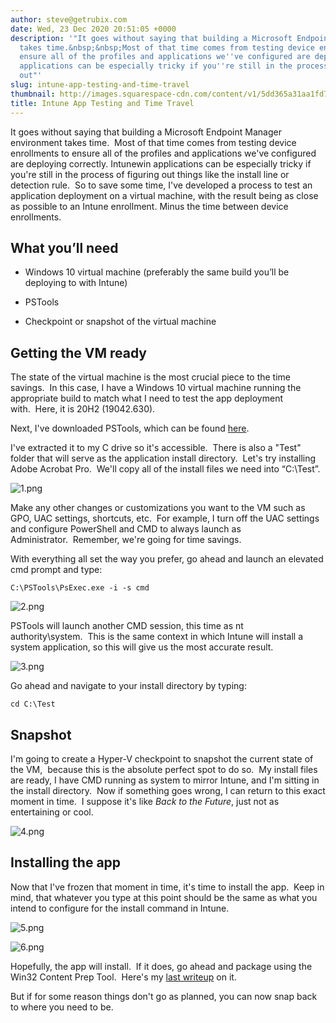 ```yaml
---
author: steve@getrubix.com
date: Wed, 23 Dec 2020 20:51:05 +0000
description: '"It goes without saying that building a Microsoft Endpoint Manager environment
  takes time.&nbsp;&nbsp;Most of that time comes from testing device enrollments to
  ensure all of the profiles and applications we''ve configured are deploying correctly.&nbsp;Intunewin
  applications can be especially tricky if you''re still in the process of figuring
  out"'
slug: intune-app-testing-and-time-travel
thumbnail: http://images.squarespace-cdn.com/content/v1/5dd365a31aa1fd743bc30b8e/1608756659589-4J74A0BBWBQFO34B4LOL/image-asset.jpeg/img.jpg
title: Intune App Testing and Time Travel
---
```


It goes without saying that building a Microsoft Endpoint Manager environment takes time.  Most of that time comes from testing device enrollments to ensure all of the profiles and applications we've configured are deploying correctly. Intunewin applications can be especially tricky if you're still in the process of figuring out things like the install line or detection rule.  So to save some time, I've developed a process to test an application deployment on a virtual machine, with the result being as close as possible to an Intune enrollment. Minus the time between device enrollments.

What you’ll need
----------------

-   Windows 10 virtual machine (preferably the same build you’ll be deploying to with Intune)
    
-   PSTools
    
-   Checkpoint or snapshot of the virtual machine
    

Getting the VM ready
--------------------

The state of the virtual machine is the most crucial piece to the time savings.  In this case, I have a Windows 10 virtual machine running the appropriate build to match what I need to test the app deployment with.  Here, it is 20H2 (19042.630).

Next, I've downloaded PSTools, which can be found [here](https://docs.microsoft.com/en-us/sysinternals/downloads/pstools).

I've extracted it to my C drive so it's accessible.  There is also a "Test" folder that will serve as the application install directory.  Let's try installing Adobe Acrobat Pro.  We'll copy all of the install files we need into “C:\\Test”.

![1.png](https://getrubixsitecms.blob.core.windows.net/public-assets/content/v1/5dd365a31aa1fd743bc30b8e/1608755756190-848TJEHEFNKU5MIZS2S3/1.png)

Make any other changes or customizations you want to the VM such as GPO, UAC settings, shortcuts, etc.  For example, I turn off the UAC settings and configure PowerShell and CMD to always launch as Administrator.  Remember, we're going for time savings.

With everything all set the way you prefer, go ahead and launch an elevated cmd prompt and type:

```
C:\PSTools\PsExec.exe -i -s cmd
```

![2.png](https://getrubixsitecms.blob.core.windows.net/public-assets/content/v1/5dd365a31aa1fd743bc30b8e/1608755932536-MPS30MFQUNY4JQQSWUYM/2.png)

PSTools will launch another CMD session, this time as nt authority\\system.  This is the same context in which Intune will install a system application, so this will give us the most accurate result.

![3.png](https://getrubixsitecms.blob.core.windows.net/public-assets/content/v1/5dd365a31aa1fd743bc30b8e/1608755964854-9OMB5YNZA49DVEVRYG9C/3.png)

Go ahead and navigate to your install directory by typing:

```
cd C:\Test
```

Snapshot
--------

I'm going to create a Hyper-V checkpoint to snapshot the current state of the VM,  because this is the absolute perfect spot to do so.  My install files are ready, I have CMD running as system to mirror Intune, and I'm sitting in the install directory.  Now if something goes wrong, I can return to this exact moment in time.  I suppose it's like _Back to the Future_, just not as entertaining or cool.

![4.png](https://getrubixsitecms.blob.core.windows.net/public-assets/content/v1/5dd365a31aa1fd743bc30b8e/1608756048443-RX2M6VZTQ1ARRMN40DLS/4.png)

Installing the app
------------------

Now that I've frozen that moment in time, it's time to install the app.  Keep in mind, that whatever you type at this point should be the same as what you intend to configure for the install command in Intune.

![5.png](https://getrubixsitecms.blob.core.windows.net/public-assets/content/v1/5dd365a31aa1fd743bc30b8e/1608756085711-89QP8K919GXL2YNNWKAL/5.png)

![6.png](https://getrubixsitecms.blob.core.windows.net/public-assets/content/v1/5dd365a31aa1fd743bc30b8e/1608756096637-HOZWD3CMOGCMO9GDIJOK/6.png)

Hopefully, the app will install.  If it does, go ahead and package using the Win32 Content Prep Tool.  Here's my [last writeup](https://www.getrubix.com/blog/app-answers-yes-intune-can-do-it) on it.

But if for some reason things don't go as planned, you can now snap back to where you need to be.